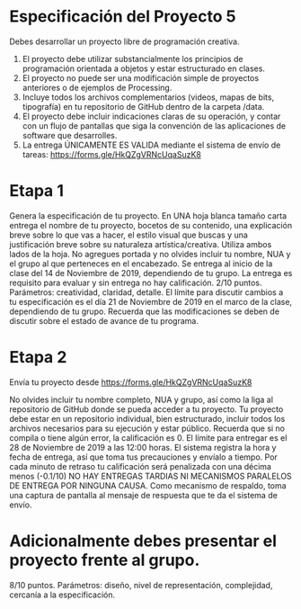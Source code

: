 # Especificación del Proyecto 5
Debes desarrollar un proyecto libre de programación creativa.
1)	El proyecto debe utilizar substancialmente los principios de programación orientada a objetos y estar estructurado en clases.
2)	El proyecto no puede ser una modificación simple de proyectos anteriores o de ejemplos de Processing. 
3)	Incluye todos los archivos complementarios (videos, mapas de bits, tipografía) en tu repositorio de GitHub dentro de la carpeta /data. 
4)	El proyecto debe incluir indicaciones claras de su operación, y contar con un flujo de pantallas que siga la convención de las aplicaciones de software que desarrolles.
5)	La entrega ÚNICAMENTE ES VALIDA mediante el sistema de envío de tareas:  https://forms.gle/HkQZgVRNcUqaSuzK8

# Etapa 1
Genera la especificación de tu proyecto. En UNA hoja blanca tamaño carta entrega el nombre de tu proyecto, bocetos de su contenido, una explicación breve sobre lo que vas a hacer, el estilo visual que buscas y una justificación breve sobre su naturaleza artística/creativa. Utiliza ambos lados de la hoja. No agregues portada y no olvides incluir tu nombre, NUA y el grupo al que perteneces en el encabezado. Se entrega al inicio de la clase del 14 de Noviembre de 2019, dependiendo de tu grupo. La entrega es requisito para evaluar y sin entrega no hay calificación.  2/10 puntos. Parámetros: creatividad, claridad, detalle. 
 El límite para discutir cambios a tu especificación es el día 21 de Noviembre de 2019 en el marco de la clase, dependiendo de tu grupo. Recuerda que las modificaciones se deben de discutir sobre el estado de avance de tu programa. 
# Etapa 2
Envía tu proyecto desde https://forms.gle/HkQZgVRNcUqaSuzK8

No olvides incluir tu nombre completo, NUA y grupo, así como la liga al repositorio de GitHub donde se pueda acceder a tu proyecto. Tu proyecto debe estar en un repositorio individual, bien estructurado, incluir todos los archivos necesarios para su ejecución y estar público. Recuerda que si no compila o tiene algún error, la calificación es 0. 
El límite para entregar es el 28 de Noviembre de 2019 a las 12:00 horas.  El sistema registra la hora y fecha de entrega, así que toma tus precauciones y envíalo a tiempo. Por cada minuto de retraso tu calificación será penalizada con una décima menos (-0.1/10)  NO HAY ENTREGAS TARDIAS NI MECANISMOS PARALELOS DE ENTREGA POR NINGUNA CAUSA. Como mecanismo de respaldo, toma una captura de pantalla al mensaje de respuesta que te da el sistema de envío. 

# Adicionalmente debes presentar el proyecto frente al grupo.

8/10 puntos. Parámetros: diseño, nivel de representación, complejidad, cercanía a la especificación.
